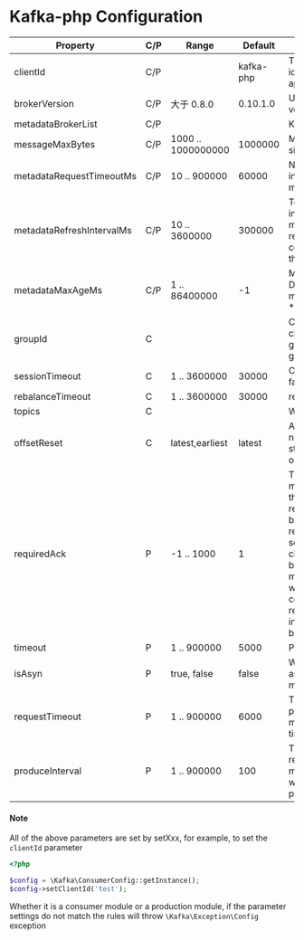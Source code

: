 Kafka-php Configuration
==================

| Property	| C/P	| Range	| Default | Desc |
| --  | -- | -- | -- | -- |
| clientId | C/P |  | kafka-php | This is a user supplied identifier for the client application | 
| brokerVersion | C/P | 大于 0.8.0 | 0.10.1.0 | User supplied broker version |
| metadataBrokerList | C/P | | | Kafka Broker server list |
| messageMaxBytes | C/P | 1000 .. 1000000000 | 1000000 | Maximum transmit message size. |
| metadataRequestTimeoutMs | C/P | 10 .. 900000 | 60000 | Non-topic request timeout in milliseconds. This is for metadata requests, etc. |
| metadataRefreshIntervalMs | C/P | 10 .. 3600000  | 300000 | Topic metadata refresh interval in milliseconds. The metadata is automatically refreshed on error and connect. Use -1 to disable the intervalled refresh.  |
| metadataMaxAgeMs | C/P | 1 .. 86400000 | -1 | Metadata cache max age. Defaults to metadata.refresh.interval.ms * 3 |
| groupId | C |  | |  Client group id string. All clients sharing the same group.id belong to the same group. |
| sessionTimeout | C | 1 .. 3600000 | 30000 | Client group session and failure detection timeout.  |
| rebalanceTimeout | C | 1 .. 3600000 | 30000 | rebalance join wait timeout |
| topics | C | | |  Want consumer topics | 
| offsetReset | C | latest,earliest | latest | Action to take when there is no initial offset in offset store or the desired offset is out of range |
| requiredAck | P | -1 .. 1000 | 1 | This field indicates how many acknowledgements the leader broker must receive from ISR brokers before responding to the request: 0=Broker does not send any response/ack to client, 1=Only the leader broker will need to ack the message, -1 or all=broker will block until message is committed by all in sync replicas (ISRs) or broker\'s in.sync.replicas setting before sending response.  |
| timeout | P | 1 .. 900000 | 5000 | Producer request timeout |
| isAsyn | P | true, false | false | Whether to use asynchronous production messages |
| requestTimeout | P | 1 .. 900000 | 6000 |  The total timeout of the production message, which must be greater than the timeout config parameter |
| produceInterval | P | 1 .. 900000 | 100 | The time interval at which requests for production messages are executed when the message is produced asynchronously |

#### Note

All of the above parameters are set by setXxx, for example, to set the `clientId` parameter

```php
<?php

$config = \Kafka\ConsumerConfig::getInstance();
$config->setClientId('test');
```

Whether it is a consumer module or a production module, if the parameter settings do not match the rules will throw `\Kafka\Exception\Config` exception
